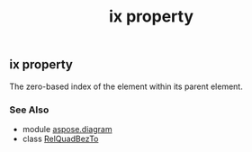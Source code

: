 ﻿---
title: ix property
second_title: Aspose.Diagram for Python via .NET API References
description: 
type: docs
weight: 60
url: /python-net/aspose.diagram/relquadbezto/ix/
is_root: false
---

## ix property


The zero-based index of the element within its parent element.

### See Also
* module [aspose.diagram](../../)
* class [RelQuadBezTo](/diagram/python-net/aspose.diagram/relquadbezto)
